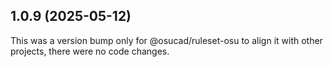 ## 1.0.9 (2025-05-12)

This was a version bump only for @osucad/ruleset-osu to align it with other projects, there were no code changes.